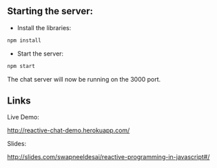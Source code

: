 ## Starting the server:

- Install the libraries:

```javascript
npm install
```

- Start the server:

```javascript
npm start
```

The chat server will now be running on the 3000 port.

## Links

Live Demo:

http://reactive-chat-demo.herokuapp.com/

Slides:

http://slides.com/swapneeldesai/reactive-programming-in-javascript#/